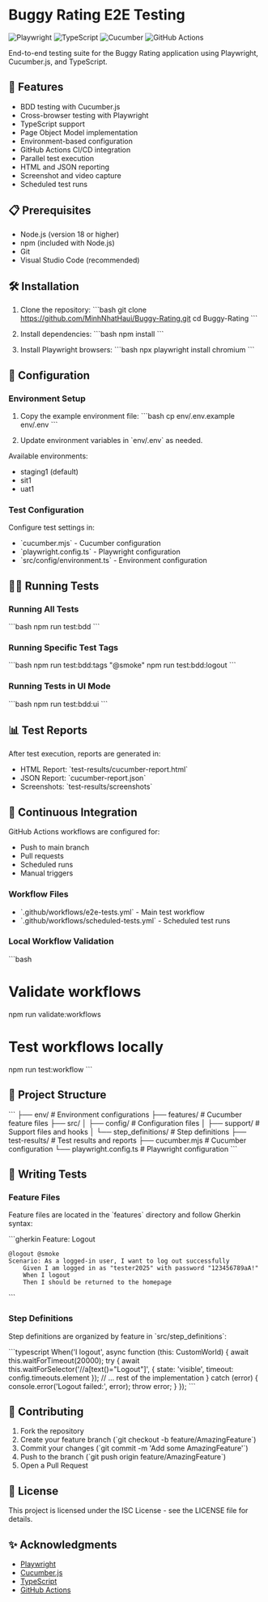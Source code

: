 # Buggy Rating E2E Testing

![Playwright](https://img.shields.io/badge/Playwright-2EAD33.svg?style=for-the-badge&logo=Playwright&logoColor=white)
![TypeScript](https://img.shields.io/badge/TypeScript-3178C6.svg?style=for-the-badge&logo=TypeScript&logoColor=white)
![Cucumber](https://img.shields.io/badge/Cucumber-23D96C.svg?style=for-the-badge&logo=Cucumber&logoColor=white)
![GitHub Actions](https://img.shields.io/badge/GitHub%20Actions-2088FF.svg?style=for-the-badge&logo=GitHub-Actions&logoColor=white)

End-to-end testing suite for the Buggy Rating application using Playwright, Cucumber.js, and TypeScript.

## 🚀 Features

- BDD testing with Cucumber.js
- Cross-browser testing with Playwright
- TypeScript support
- Page Object Model implementation
- Environment-based configuration
- GitHub Actions CI/CD integration
- Parallel test execution
- HTML and JSON reporting
- Screenshot and video capture
- Scheduled test runs

## 📋 Prerequisites

- Node.js (version 18 or higher)
- npm (included with Node.js)
- Git
- Visual Studio Code (recommended)

## 🛠️ Installation

1. Clone the repository:
\`\`\`bash
git clone https://github.com/MinhNhatHaui/Buggy-Rating.git
cd Buggy-Rating
\`\`\`

2. Install dependencies:
\`\`\`bash
npm install
\`\`\`

3. Install Playwright browsers:
\`\`\`bash
npx playwright install chromium
\`\`\`

## 🔧 Configuration

### Environment Setup

1. Copy the example environment file:
\`\`\`bash
cp env/.env.example env/.env
\`\`\`

2. Update environment variables in \`env/.env\` as needed.

Available environments:
- staging1 (default)
- sit1
- uat1

### Test Configuration

Configure test settings in:
- \`cucumber.mjs\` - Cucumber configuration
- \`playwright.config.ts\` - Playwright configuration
- \`src/config/environment.ts\` - Environment configuration

## 🏃‍♂️ Running Tests

### Running All Tests
\`\`\`bash
npm run test:bdd
\`\`\`

### Running Specific Test Tags
\`\`\`bash
npm run test:bdd:tags "@smoke"
npm run test:bdd:logout
\`\`\`

### Running Tests in UI Mode
\`\`\`bash
npm run test:bdd:ui
\`\`\`

## 📊 Test Reports

After test execution, reports are generated in:
- HTML Report: \`test-results/cucumber-report.html\`
- JSON Report: \`cucumber-report.json\`
- Screenshots: \`test-results/screenshots\`

## 🔄 Continuous Integration

GitHub Actions workflows are configured for:
- Push to main branch
- Pull requests
- Scheduled runs
- Manual triggers

### Workflow Files
- \`.github/workflows/e2e-tests.yml\` - Main test workflow
- \`.github/workflows/scheduled-tests.yml\` - Scheduled test runs

### Local Workflow Validation
\`\`\`bash
# Validate workflows
npm run validate:workflows

# Test workflows locally
npm run test:workflow
\`\`\`

## 📁 Project Structure

\`\`\`
├── env/                    # Environment configurations
├── features/              # Cucumber feature files
├── src/
│   ├── config/           # Configuration files
│   ├── support/          # Support files and hooks
│   └── step_definitions/ # Step definitions
├── test-results/         # Test results and reports
├── cucumber.mjs          # Cucumber configuration
└── playwright.config.ts  # Playwright configuration
\`\`\`

## 🧪 Writing Tests

### Feature Files
Feature files are located in the \`features\` directory and follow Gherkin syntax:

\`\`\`gherkin
Feature: Logout

    @logout @smoke
    Scenario: As a logged-in user, I want to log out successfully
        Given I am logged in as "tester2025" with password "123456789aA!"
        When I logout
        Then I should be returned to the homepage
\`\`\`

### Step Definitions
Step definitions are organized by feature in \`src/step_definitions\`:

\`\`\`typescript
When('I logout', async function (this: CustomWorld) {
    await this.waitForTimeout(20000);
    try {
        await this.waitForSelector('//a[text()="Logout"]', { 
            state: 'visible', 
            timeout: config.timeouts.element 
        });
        // ... rest of the implementation
    } catch (error) {
        console.error('Logout failed:', error);
        throw error;
    }
});
\`\`\`

## 🤝 Contributing

1. Fork the repository
2. Create your feature branch (\`git checkout -b feature/AmazingFeature\`)
3. Commit your changes (\`git commit -m 'Add some AmazingFeature'\`)
4. Push to the branch (\`git push origin feature/AmazingFeature\`)
5. Open a Pull Request

## 📝 License

This project is licensed under the ISC License - see the LICENSE file for details.

## ✨ Acknowledgments

- [Playwright](https://playwright.dev/)
- [Cucumber.js](https://cucumber.io/docs/installation/javascript/)
- [TypeScript](https://www.typescriptlang.org/)
- [GitHub Actions](https://github.com/features/actions)